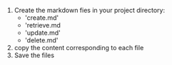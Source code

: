 1. Create the markdown fies in your project directory:
   - 'create.md'
   - 'retrieve.md
   - 'update.md'
   - 'delete.md'
2. copy the content corresponding to each file
3. Save the files

